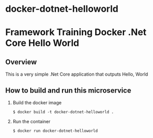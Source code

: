 # docker-dotnet-helloworld
Framework Training Docker .Net Core Hello World
===============================================
Overview
--------
This is a very simple .Net Core application that outputs Hello, World

How to build and run this microservice
--------------------------------------

1. Build the docker image

   ```
   $ docker build -t docker-dotnet-helloworld .
   ```
2. Run the container

   ```
   $ docker run docker-dotnet-helloworld
   ```
